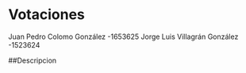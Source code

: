 # Votaciones
Juan Pedro Colomo González -1653625
Jorge Luis Villagrán González -1523624

##Descripcion
